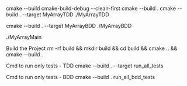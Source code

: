 cmake --build cmake-build-debug --clean-first
cmake --build .
cmake --build . --target MyArrayTDD
./MyArrayTDD

cmake --build . --target MyArrayBDD
./MyArrayBDD

./MyArrayMain


Build the Project
rm -rf build && mkdir build && cd build && cmake .. && cmake --build .

Cmd to run only tests - TDD
cmake --build . --target run_all_tests

Cmd to run only tests - BDD
cmake --build . run_all_bdd_tests